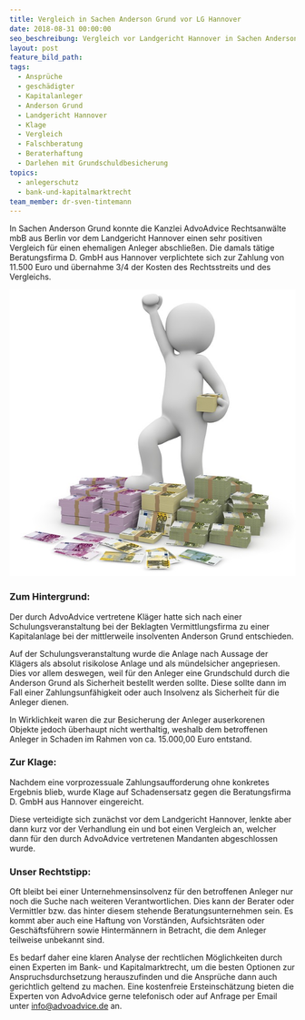 ```yaml
---
title: Vergleich in Sachen Anderson Grund vor LG Hannover
date: 2018-08-31 00:00:00
seo_beschreibung: Vergleich vor Landgericht Hannover in Sachen Anderson Grund
layout: post
feature_bild_path:
tags:
  - Ansprüche
  - geschädigter
  - Kapitalanleger
  - Anderson Grund
  - Landgericht Hannover
  - Klage
  - Vergleich
  - Falschberatung
  - Beraterhaftung
  - Darlehen mit Grundschuldbesicherung
topics:
  - anlegerschutz
  - bank-und-kapitalmarktrecht
team_member: dr-sven-tintemann
---
```


In Sachen Anderson Grund konnte die Kanzlei AdvoAdvice Rechtsanw&auml;lte mbB aus Berlin vor dem Landgericht Hannover einen sehr positiven Vergleich f&uuml;r einen ehemaligen Anleger abschlie&szlig;en. Die damals t&auml;tige Beratungsfirma D. GmbH aus Hannover verplichtete sich zur Zahlung von 11.500 Euro und &uuml;bernahme 3/4 der Kosten des Rechtsstreits und des Vergleichs.

![](/uploads/money-1015277-640.jpg)

### Zum Hintergrund:

Der durch AdvoAdvice vertretene Kl&auml;ger hatte sich nach einer Schulungsveranstaltung bei der Beklagten Vermittlungsfirma zu einer Kapitalanlage bei der mittlerweile insolventen Anderson Grund entschieden.

Auf der Schulungsveranstaltung wurde die Anlage nach Aussage der Kl&auml;gers als absolut risikolose Anlage und als m&uuml;ndelsicher angepriesen. Dies vor allem deswegen, weil f&uuml;r den Anleger eine Grundschuld durch die Anderson Grund als Sicherheit bestellt werden sollte. Diese sollte dann im Fall einer Zahlungsunf&auml;higkeit oder auch Insolvenz als Sicherheit f&uuml;r die Anleger dienen.

In Wirklichkeit waren die zur Besicherung der Anleger auserkorenen Objekte jedoch &uuml;berhaupt nicht werthaltig, weshalb dem betroffenen Anleger in Schaden im Rahmen von ca. 15.000,00 Euro entstand.

### Zur Klage:

Nachdem eine vorprozessuale Zahlungsaufforderung ohne konkretes Ergebnis blieb, wurde Klage auf Schadensersatz gegen die Beratungsfirma D. GmbH aus Hannover eingereicht.

Diese verteidigte sich zun&auml;chst vor dem Landgericht Hannover, lenkte aber dann kurz vor der Verhandlung ein und bot einen Vergleich an, welcher dann f&uuml;r den durch AdvoAdvice vertretenen Mandanten abgeschlossen wurde.

### Unser Rechtstipp:

Oft bleibt bei einer Unternehmensinsolvenz f&uuml;r den betroffenen Anleger nur noch die Suche nach weiteren Verantwortlichen. Dies kann der Berater oder Vermittler bzw. das hinter diesem stehende Beratungsunternehmen sein. Es kommt aber auch eine Haftung von Vorst&auml;nden, Aufsichtsr&auml;ten oder Gesch&auml;ftsf&uuml;hrern sowie Hinterm&auml;nnern in Betracht, die dem Anleger teilweise unbekannt sind.

Es bedarf daher eine klaren Analyse der rechtlichen M&ouml;glichkeiten durch einen Experten im Bank- und Kapitalmarktrecht, um die besten Optionen zur Anspruchsdurchsetzung herauszufinden und die Anspr&uuml;che dann auch gerichtlich geltend zu machen. Eine kostenfreie Ersteinsch&auml;tzung bieten die Experten von AdvoAdvice gerne telefonisch oder auf Anfrage per Email unter info@advoadvice.de an.

&nbsp;

&nbsp;
